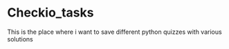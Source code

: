 # Checkio_tasks
This is the place where i want to save different python quizzes with various solutions 
